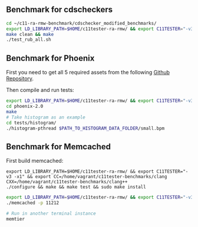 ## Benchmark for cdscheckers

```bash
cd ~/c11-ra-rmw-benchmark/cdschecker_modified_benchmarks/
export LD_LIBRARY_PATH=$HOME/c11tester-ra-rmw/ && export C11TESTER="-v3 -x1" && export CC=/home/vagrant/c11tester-benchmarks/clang CXX=/home/vagrant/c11tester-benchmarks/clang++
make clean && make
./test_rub_all.sh
```

## Benchmark for Phoenix

First you need to get all 5 required assets from the following [Github Repository](https://github.com/kozyraki/phoenix).

Then compile and run tests:
```bash
export LD_LIBRARY_PATH=$HOME/c11tester-ra-rmw/ && export C11TESTER="-v3 -x1" && export CC=/home/vagrant/c11tester-benchmarks/clang CXX=/home/vagrant/c11tester-benchmarks/clang++
cd phoenix-2.0
make
# Take histogram as an example
cd tests/histogram/
./histogram-pthread $PATH_TO_HISTOGRAM_DATA_FOLDER/small.bpm
```

## Benchmark for Memcached

First build memcached:
```
export LD_LIBRARY_PATH=$HOME/c11tester-ra-rmw/ && export C11TESTER="-v3 -x1" && export CC=/home/vagrant/c11tester-benchmarks/clang CXX=/home/vagrant/c11tester-benchmarks/clang++
./configure && make && make test && sudo make install
```

```bash
export LD_LIBRARY_PATH=$HOME/c11tester-ra-rmw/ && export C11TESTER="-v3 -x1" && export CC=/home/vagrant/c11tester-benchmarks/clang CXX=/home/vagrant/c11tester-benchmarks/clang++
./memcached -p 11212
```

```bash
# Run in another terminal instance
memtier
```
